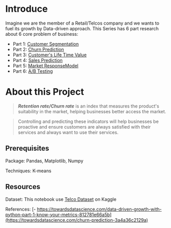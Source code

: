 # Introduce
Imagine we are the member of a Retail/Telcos company and we wants to fuel its growth by Data-driven approach. This Series has 6 part research about 6 core problem of business:
- Part 1: [Customer Segmentation](https://github.com/ToanToan110/CustomerSegmentation)
- Part 2: [Churn Prediction](https://github.com/ToanToan110/ChurnPrediction)
- Part 3: [Customer's Life Time Value](https://github.com/ToanToan110/CustomerLifeTimeValue)
- Part 4: [Sales Prediction](https://github.com/ToanToan110/SalesPrediction)
- Part 5: [Market ResponseModel](https://github.com/ToanToan110/MarketResponseModel)
- Part 6: [A/B Testing](https://github.com/ToanToan110/A-B-Testing)

# About this Project
> ***Retention rate/Churn rate*** is an index that measures the product's suitability in the market, helping businesses better access the market.

> Controlling and predicting these indicators will help businesses be proactive and ensure customers are always satisfied with their services and always want to use their services.
## Prerequisites
Package: Pandas, Matplotlib, Numpy

Techniques: K-means

## Resources 
Dataset: This notebook use [Telco Dataset]([https://www.kaggle.com/datasets/vijayuv/onlineretail](https://www.kaggle.com/datasets/blastchar/telco-customer-churn)) on Kaggle

References: 
[- https://towardsdatascience.com/data-driven-growth-with-python-part-1-know-your-metrics-812781e66a5b](https://towardsdatascience.com/churn-prediction-3a4a36c2129a)
